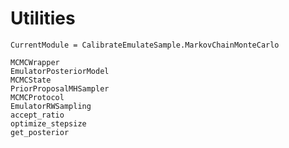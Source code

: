 # Utilities

```@meta
CurrentModule = CalibrateEmulateSample.MarkovChainMonteCarlo
```

```@docs
MCMCWrapper
EmulatorPosteriorModel
MCMCState
PriorProposalMHSampler
MCMCProtocol
EmulatorRWSampling
accept_ratio
optimize_stepsize
get_posterior
```
